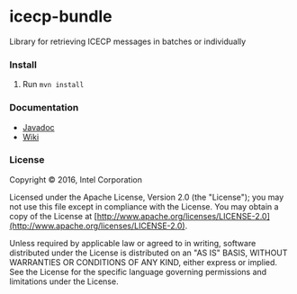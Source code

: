 # icecp-bundle

Library for retrieving ICECP messages in batches or individually

### Install

 1. Run `mvn install`

### Documentation

 - [Javadoc](https://icecp.github.io/icecp-bundle/)
 - [Wiki](https://github.com/icecp/icecp-bundle/wiki)



### License

Copyright &copy; 2016, Intel Corporation 

Licensed under the Apache License, Version 2.0 (the "License");
you may not use this file except in compliance with the License.
You may obtain a copy of the License at [http://www.apache.org/licenses/LICENSE-2.0](http://www.apache.org/licenses/LICENSE-2.0).

Unless required by applicable law or agreed to in writing, software
distributed under the License is distributed on an "AS IS" BASIS,
WITHOUT WARRANTIES OR CONDITIONS OF ANY KIND, either express or implied.
See the License for the specific language governing permissions and
limitations under the License.
